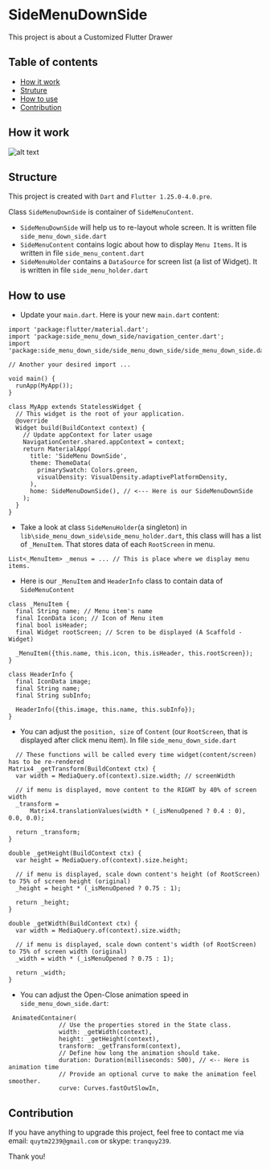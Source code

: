 # SideMenuDownSide
This project is about a Customized Flutter Drawer

## Table of contents
* [How it work](#how-it-work)
* [Struture](#structure)
* [How to use](#how-to-use)
* [Contribution](#contribution)

## How it work
![alt text](SideMenuDownSideAnimate.gif?raw=true)
	
## Structure
This project is created with `Dart` and `Flutter 1.25.0-4.0.pre`.

Class `SideMenuDownSide` is container of `SideMenuContent`.
  - `SideMenuDownSide` will help us to re-layout whole screen. It is written file `side_menu_down_side.dart`
  - `SideMenuContent` contains logic about how to display `Menu Items`. It is written in file `side_menu_content.dart`
  - `SideMenuHolder` contains a `DataSource` for screen list (a list of Widget). It is written in file `side_menu_holder.dart`

## How to use
  - Update your `main.dart`. Here is your new `main.dart` content:
  ```
  import 'package:flutter/material.dart';
  import 'package:side_menu_down_side/navigation_center.dart';
  import 'package:side_menu_down_side/side_menu_down_side/side_menu_down_side.dart';
  
  // Another your desired import ...

  void main() {
    runApp(MyApp());
  }

  class MyApp extends StatelessWidget {
    // This widget is the root of your application.
    @override
    Widget build(BuildContext context) {
      // Update appContext for later usage
      NavigationCenter.shared.appContext = context;
      return MaterialApp(
        title: 'SideMenu DownSide',
        theme: ThemeData(
          primarySwatch: Colors.green,
          visualDensity: VisualDensity.adaptivePlatformDensity,
        ),
        home: SideMenuDownSide(), // <--- Here is our SideMenuDownSide
      );
    }
  }
  ```
  - Take a look at class `SideMenuHolder`(a singleton) in `lib\side_menu_down_side\side_menu_holder.dart`, 
  this class will has a list of `_MenuItem`. That stores data of each `RootScreen` in menu.
  ```
  List<_MenuItem> _menus = ... // This is place where we display menu items.
  ```
  - Here is our `_MenuItem` and `HeaderInfo` class to contain data of `SideMenuContent`
  ```
  class _MenuItem {
    final String name; // Menu item's name
    final IconData icon; // Icon of Menu item
    final bool isHeader;
    final Widget rootScreen; // Scren to be displayed (A Scaffold - Widget)

    _MenuItem({this.name, this.icon, this.isHeader, this.rootScreen});
  }

  class HeaderInfo {
    final IconData image;
    final String name;
    final String subInfo;

    HeaderInfo({this.image, this.name, this.subInfo});
  }
  ```
  - You can adjust the `position, size` of `Content` (our `RootScreen`, that is displayed after click menu item). 
  In file `side_menu_down_side.dart`
  ```
    // These functions will be called every time widget(content/screen) has to be re-rendered
  Matrix4 _getTransform(BuildContext ctx) {
    var width = MediaQuery.of(context).size.width; // screenWidth
    
    // if menu is displayed, move content to the RIGHT by 40% of screen width
    _transform =
        Matrix4.translationValues(width * (_isMenuOpened ? 0.4 : 0), 0.0, 0.0); 
	
    return _transform;
  }

  double _getHeight(BuildContext ctx) {
    var height = MediaQuery.of(context).size.height;
    
    // if menu is displayed, scale down content's height (of RootScreen) to 75% of screen height (original)
    _height = height * (_isMenuOpened ? 0.75 : 1); 
    
    return _height;
  }

  double _getWidth(BuildContext ctx) {
    var width = MediaQuery.of(context).size.width;
    
    // if menu is displayed, scale down content's width (of RootScreen) to 75% of screen width (original)
    _width = width * (_isMenuOpened ? 0.75 : 1); 
    
    return _width;
  }
  ```
  - You can adjust the Open-Close animation speed in `side_menu_down_side.dart`:
  ```
   AnimatedContainer(
                // Use the properties stored in the State class.
                width: _getWidth(context),
                height: _getHeight(context),
                transform: _getTransform(context),
                // Define how long the animation should take.
                duration: Duration(milliseconds: 500), // <-- Here is animation time
                // Provide an optional curve to make the animation feel smoother.
                curve: Curves.fastOutSlowIn,
   ```
## Contribution
If you have anything to upgrade this project, feel free to contact me via email: `quytm2239@gmail.com` or skype: `tranquy239`.

Thank you!

